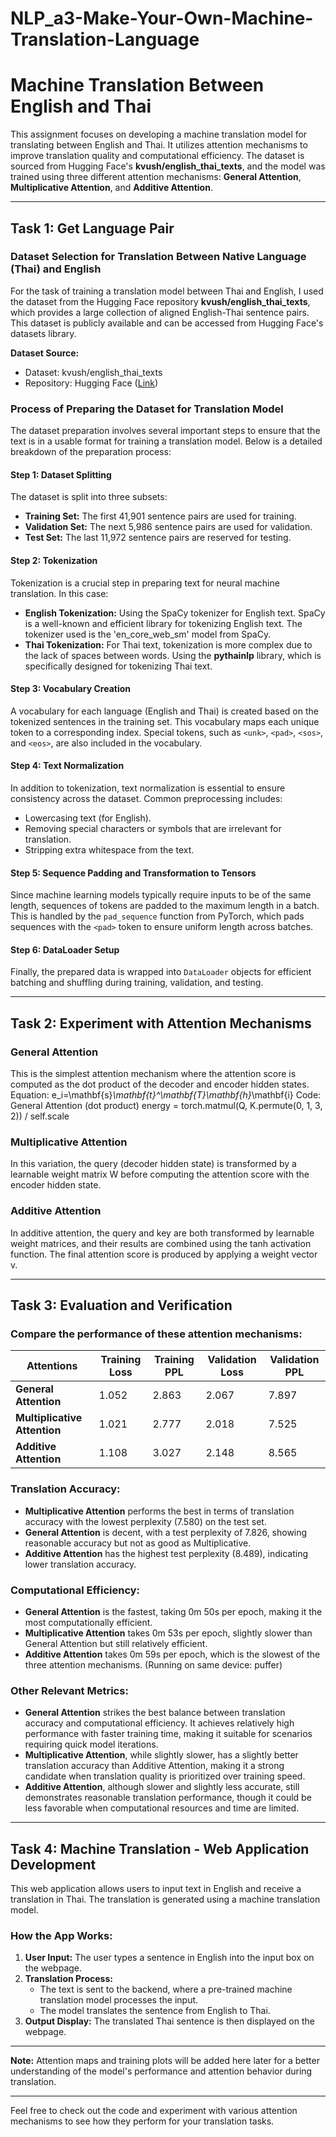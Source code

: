 # NLP_a3-Make-Your-Own-Machine-Translation-Language

# Machine Translation Between English and Thai

This assignment focuses on developing a machine translation model for translating between English and Thai. It utilizes attention mechanisms to improve translation quality and computational efficiency. The dataset is sourced from Hugging Face's **kvush/english_thai_texts**, and the model was trained using three different attention mechanisms: **General Attention**, **Multiplicative Attention**, and **Additive Attention**.

---

## Task 1: Get Language Pair

### Dataset Selection for Translation Between Native Language (Thai) and English

For the task of training a translation model between Thai and English, I used the dataset from the Hugging Face repository **kvush/english_thai_texts**, which provides a large collection of aligned English-Thai sentence pairs. This dataset is publicly available and can be accessed from Hugging Face's datasets library.

**Dataset Source:**
- Dataset: kvush/english_thai_texts
- Repository: Hugging Face ([Link](https://huggingface.co/datasets/kvush/english_thai_texts))

### Process of Preparing the Dataset for Translation Model

The dataset preparation involves several important steps to ensure that the text is in a usable format for training a translation model. Below is a detailed breakdown of the preparation process:

#### Step 1: Dataset Splitting
The dataset is split into three subsets:
- **Training Set:** The first 41,901 sentence pairs are used for training.
- **Validation Set:** The next 5,986 sentence pairs are used for validation.
- **Test Set:** The last 11,972 sentence pairs are reserved for testing.

#### Step 2: Tokenization
Tokenization is a crucial step in preparing text for neural machine translation. In this case:
- **English Tokenization:** Using the SpaCy tokenizer for English text. SpaCy is a well-known and efficient library for tokenizing English text. The tokenizer used is the 'en_core_web_sm' model from SpaCy.
- **Thai Tokenization:** For Thai text, tokenization is more complex due to the lack of spaces between words. Using the **pythainlp** library, which is specifically designed for tokenizing Thai text.

#### Step 3: Vocabulary Creation
A vocabulary for each language (English and Thai) is created based on the tokenized sentences in the training set. This vocabulary maps each unique token to a corresponding index. Special tokens, such as `<unk>`, `<pad>`, `<sos>`, and `<eos>`, are also included in the vocabulary.

#### Step 4: Text Normalization
In addition to tokenization, text normalization is essential to ensure consistency across the dataset. Common preprocessing includes:
- Lowercasing text (for English).
- Removing special characters or symbols that are irrelevant for translation.
- Stripping extra whitespace from the text.

#### Step 5: Sequence Padding and Transformation to Tensors
Since machine learning models typically require inputs to be of the same length, sequences of tokens are padded to the maximum length in a batch. This is handled by the `pad_sequence` function from PyTorch, which pads sequences with the `<pad>` token to ensure uniform length across batches.

#### Step 6: DataLoader Setup
Finally, the prepared data is wrapped into `DataLoader` objects for efficient batching and shuffling during training, validation, and testing.

---

## Task 2: Experiment with Attention Mechanisms

### General Attention
This is the simplest attention mechanism where the attention score is computed as the dot product of the decoder and encoder hidden states.
    Equation:      e_i=\mathbf{s}_\mathbf{t}^\mathbf{T}\mathbf{h}_\mathbf{i}
                  Code:
                    General Attention (dot product)
                    energy = torch.matmul(Q, K.permute(0, 1, 3, 2)) / self.scale


### Multiplicative Attention
In this variation, the query (decoder hidden state) is transformed by a learnable weight matrix W before computing the attention score with the encoder hidden state.

### Additive Attention
In additive attention, the query and key are both transformed by learnable weight matrices, and their results are combined using the tanh activation function. The final attention score is produced by applying a weight vector v.

---

## Task 3: Evaluation and Verification

### Compare the performance of these attention mechanisms:

| Attentions            | Training Loss | Training PPL | Validation Loss | Validation PPL |
|-----------------------|---------------|--------------|-----------------|----------------|
| **General Attention**  | 1.052         | 2.863        | 2.067           | 7.897          |
| **Multiplicative Attention** | 1.021         | 2.777        | 2.018           | 7.525          |
| **Additive Attention** | 1.108         | 3.027        | 2.148           | 8.565          |

### Translation Accuracy:
- **Multiplicative Attention** performs the best in terms of translation accuracy with the lowest perplexity (7.580) on the test set.
- **General Attention** is decent, with a test perplexity of 7.826, showing reasonable accuracy but not as good as Multiplicative.
- **Additive Attention** has the highest test perplexity (8.489), indicating lower translation accuracy.

### Computational Efficiency:
- **General Attention** is the fastest, taking 0m 50s per epoch, making it the most computationally efficient.
- **Multiplicative Attention** takes 0m 53s per epoch, slightly slower than General Attention but still relatively efficient.
- **Additive Attention** takes 0m 59s per epoch, which is the slowest of the three attention mechanisms. (Running on same device: puffer)

### Other Relevant Metrics:
- **General Attention** strikes the best balance between translation accuracy and computational efficiency. It achieves relatively high performance with faster training time, making it suitable for scenarios requiring quick model iterations.
- **Multiplicative Attention**, while slightly slower, has a slightly better translation accuracy than Additive Attention, making it a strong candidate when translation quality is prioritized over training speed.
- **Additive Attention**, although slower and slightly less accurate, still demonstrates reasonable translation performance, though it could be less favorable when computational resources and time are limited.

---

## Task 4: Machine Translation - Web Application Development

This web application allows users to input text in English and receive a translation in Thai. The translation is generated using a machine translation model.

### How the App Works:
1. **User Input:** The user types a sentence in English into the input box on the webpage.
2. **Translation Process:**
   - The text is sent to the backend, where a pre-trained machine translation model processes the input.
   - The model translates the sentence from English to Thai.
3. **Output Display:** The translated Thai sentence is then displayed on the webpage.

---

**Note:** Attention maps and training plots will be added here later for a better understanding of the model's performance and attention behavior during translation.

---

Feel free to check out the code and experiment with various attention mechanisms to see how they perform for your translation tasks.
